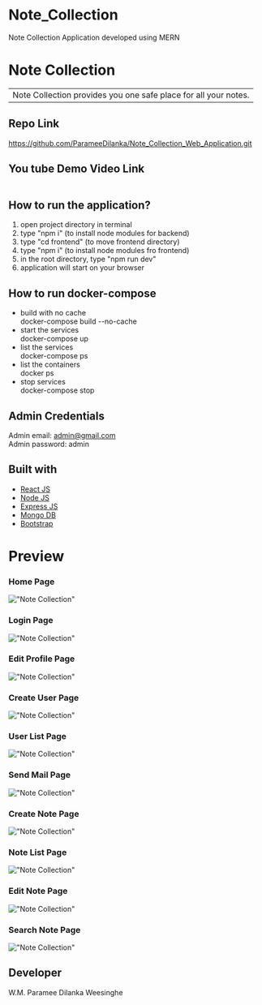 # Note_Collection
Note Collection Application developed using MERN

# Note Collection
<table>
<tr>
<td>
  Note Collection provides you one safe place for all your notes.
</td>
</tr>
</table>

## Repo Link 
https://github.com/ParameeDilanka/Note_Collection_Web_Application.git

## You tube Demo Video Link
![]()

## How to run the application?
1. open project directory in terminal
2. type "npm i" (to install node modules for backend)
3. type "cd frontend" (to move frontend directory)
4. type "npm i" (to install node modules fro frontend)
5. in the root directory, type "npm run dev"
6. application will start on your browser

## How to run docker-compose
* build with no cache<br/>
docker-compose build --no-cache<br/>
* start the services<br/>
docker-compose up<br/>
* list the services<br/>
docker-compose ps<br/>
* list the containers<br/>
docker ps<br/>
* stop services<br/>
docker-compose stop<br/>

## Admin Credentials
Admin email: admin@gmail.com<br/>
Admin password: admin

## Built with 

- [React JS](https://reactjs.org/)
- [Node JS](https://nodejs.org/) 
- [Express JS](https://expressjs.com/)
- [Mongo DB](https://www.mongodb.com/)
- [Bootstrap](http://getbootstrap.com/)

# Preview
<h3>Home Page</h3>

!["Note Collection"](https://res.cloudinary.com/dyelytpla/image/upload/v1658902125/main_ckhzfh.png "Note Collection")

<h3>Login Page</h3>

!["Note Collection"](https://res.cloudinary.com/dyelytpla/image/upload/v1658902190/login_ddvi38.png "Note Collection")

<h3>Edit Profile Page</h3>

!["Note Collection"](https://res.cloudinary.com/dyelytpla/image/upload/v1658902245/profile_edit_nfpa9f.png "Note Collection")

<h3>Create User Page</h3>

!["Note Collection"](https://res.cloudinary.com/dyelytpla/image/upload/v1658902538/create_user_c5xdfq.png "Note Collection")

<h3>User List Page</h3>

!["Note Collection"](https://res.cloudinary.com/dyelytpla/image/upload/v1658902318/user_list_admin_bv87gb.png "Note Collection")

<h3>Send Mail Page</h3>

!["Note Collection"](https://res.cloudinary.com/dyelytpla/image/upload/v1658902390/mail_mufsdm.png "Note Collection")

<h3>Create Note Page</h3>

!["Note Collection"](https://res.cloudinary.com/dyelytpla/image/upload/v1658902454/create_note_ybrx1t.png "Note Collection")

<h3>Note List Page</h3>

!["Note Collection"](https://res.cloudinary.com/dyelytpla/image/upload/v1658902581/notelist_sbmoly.png "Note Collection")

<h3>Edit Note Page</h3>

!["Note Collection"](https://res.cloudinary.com/dyelytpla/image/upload/v1658902651/update_note_soo1b5.png "Note Collection")

<h3>Search Note Page</h3>

!["Note Collection"](https://res.cloudinary.com/dyelytpla/image/upload/v1658902698/search_note_y7lybh.png "Note Collection")

## Developer
W.M. Paramee Dilanka Weesinghe
